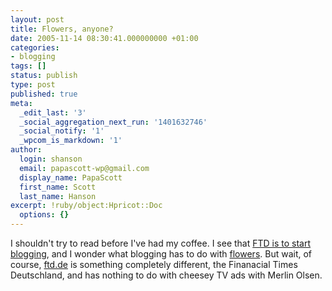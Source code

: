 ```yaml
---
layout: post
title: Flowers, anyone?
date: 2005-11-14 08:30:41.000000000 +01:00
categories:
- blogging
tags: []
status: publish
type: post
published: true
meta:
  _edit_last: '3'
  _social_aggregation_next_run: '1401632746'
  _social_notify: '1'
  _wpcom_is_markdown: '1'
author:
  login: shanson
  email: papascott-wp@gmail.com
  display_name: PapaScott
  first_name: Scott
  last_name: Hanson
excerpt: !ruby/object:Hpricot::Doc
  options: {}
---
```

<p>I shouldn't try to read before I've had my coffee. I see that <a href="http://lumma.de/eintrag.php?id=2262" title="ftd.de bloggt auch, bald, Montag [Lummaland - das Weblog]">FTD is to start blogging</a>, and I wonder what blogging has to do with <a href="http://www.ftd.com/home/" title="FTD.COM - Send flowers and gifts delivered fresh from florists">flowers</a>. But wait, of course, <a href="http://www.ftd.de/" title="FINANCIAL TIMES DEUTSCHLAND">ftd.de</a> is something completely different, the Finanacial Times Deutschland, and has nothing to do with cheesey TV ads with Merlin Olsen.</p>
